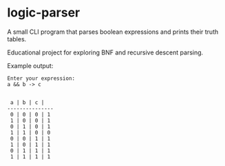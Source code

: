 # logic-parser
A small CLI program that parses boolean expressions and prints their truth tables.

Educational project for exploring BNF and recursive descent parsing.

Example output:

    Enter your expression:
    a && b -> c
    

     a | b | c |
    ---------------
     0 | 0 | 0 | 1
     1 | 0 | 0 | 1
     0 | 1 | 0 | 1
     1 | 1 | 0 | 0
     0 | 0 | 1 | 1
     1 | 0 | 1 | 1
     0 | 1 | 1 | 1
     1 | 1 | 1 | 1

